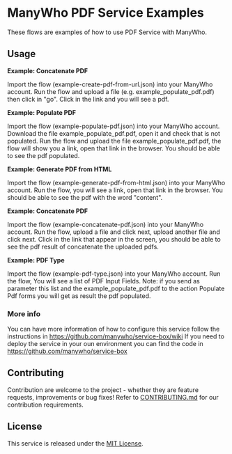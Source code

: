 ManyWho PDF Service Examples
============================

These flows are examples of how to use PDF Service with ManyWho.

## Usage

**Example: Concatenate PDF**

Import the flow (example-create-pdf-from-url.json) into your ManyWho account.
Run the flow and upload a file (e.g. example_populate_pdf.pdf) then click in "go".
Click in the link and you will see a pdf.

**Example: Populate PDF**

Import the flow (example-populate-pdf.json) into your ManyWho account.
Download the file example_populate_pdf.pdf, open it and check that is not populated.
Run the flow and upload the file example_populate_pdf.pdf, the flow will show you a link, open that link in the browser.
You should be able to see the pdf populated.

**Example: Generate PDF from HTML**

Import the flow (example-generate-pdf-from-html.json) into your ManyWho account.
Run the flow, you will see a link, open that link in the browser.
You should be able to see the pdf with the word "content".

**Example: Concatenate PDF**

Import the flow (example-concatenate-pdf.json) into your ManyWho account.
Run the flow, upload a file and click next, upload another file and click next.
Click in the link that appear in the screen, you should be able to see the pdf result of concatenate the uploaded pdfs.

**Example: PDF Type**

Import the flow (example-pdf-type.json) into your ManyWho account.
Run the flow, You will see a list of PDF Input Fields.
Note: if you send as parameter this list and the example_populate_pdf.pdf to the action Populate Pdf forms you will get as result the pdf populated.

### More info

You can have more information of how to configure this service follow the instructions in https://github.com/manywho/service-box/wiki
If you need to deploy the service in your oun environment you can find the code in https://github.com/manywho/service-box

## Contributing

Contribution are welcome to the project - whether they are feature requests, improvements or bug fixes! Refer to 
[CONTRIBUTING.md](CONTRIBUTING.md) for our contribution requirements.

## License

This service is released under the [MIT License](http://opensource.org/licenses/mit-license.php).
